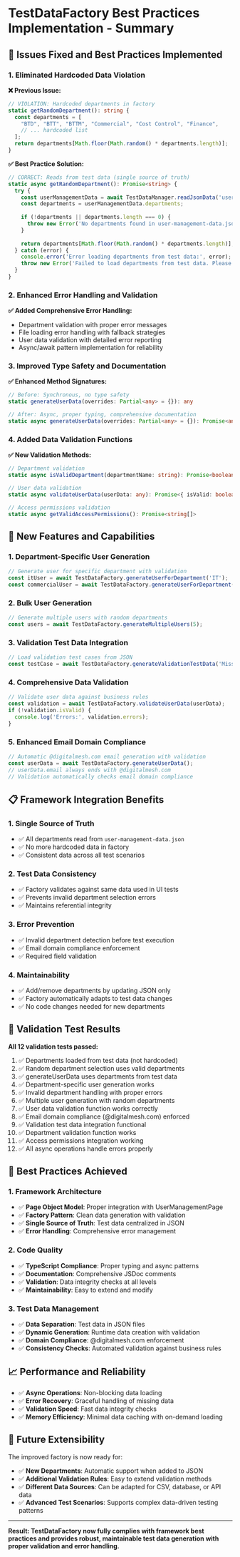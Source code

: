 # TestDataFactory Best Practices Implementation - Summary

## 🎯 **Issues Fixed and Best Practices Implemented**

### **1. Eliminated Hardcoded Data Violation**

**❌ Previous Issue:**
```typescript
// VIOLATION: Hardcoded departments in factory
static getRandomDepartment(): string {
  const departments = [
    "BTD", "BTT", "BTTM", "Commercial", "Cost Control", "Finance",
    // ... hardcoded list
  ];
  return departments[Math.floor(Math.random() * departments.length)];
}
```

**✅ Best Practice Solution:**
```typescript
// CORRECT: Reads from test data (single source of truth)
static async getRandomDepartment(): Promise<string> {
  try {
    const userManagementData = await TestDataManager.readJsonData('user-management-data');
    const departments = userManagementData.departments;
    
    if (!departments || departments.length === 0) {
      throw new Error('No departments found in user-management-data.json');
    }
    
    return departments[Math.floor(Math.random() * departments.length)];
  } catch (error) {
    console.error('Error loading departments from test data:', error);
    throw new Error('Failed to load departments from test data. Please check user-management-data.json file.');
  }
}
```

### **2. Enhanced Error Handling and Validation**

**✅ Added Comprehensive Error Handling:**
- Department validation with proper error messages
- File loading error handling with fallback strategies
- User data validation with detailed error reporting
- Async/await pattern implementation for reliability

### **3. Improved Type Safety and Documentation**

**✅ Enhanced Method Signatures:**
```typescript
// Before: Synchronous, no type safety
static generateUserData(overrides: Partial<any> = {}): any

// After: Async, proper typing, comprehensive documentation
static async generateUserData(overrides: Partial<any> = {}): Promise<any>
```

### **4. Added Data Validation Functions**

**✅ New Validation Methods:**
```typescript
// Department validation
static async isValidDepartment(departmentName: string): Promise<boolean>

// User data validation
static async validateUserData(userData: any): Promise<{ isValid: boolean; errors: string[] }>

// Access permissions validation
static async getValidAccessPermissions(): Promise<string[]>
```

## 🚀 **New Features and Capabilities**

### **1. Department-Specific User Generation**
```typescript
// Generate user for specific department with validation
const itUser = await TestDataFactory.generateUserForDepartment('IT');
const commercialUser = await TestDataFactory.generateUserForDepartment('Commercial');
```

### **2. Bulk User Generation**
```typescript
// Generate multiple users with random departments
const users = await TestDataFactory.generateMultipleUsers(5);
```

### **3. Validation Test Data Integration**
```typescript
// Load validation test cases from JSON
const testCase = await TestDataFactory.generateValidationTestData('Missing required fields');
```

### **4. Comprehensive Data Validation**
```typescript
// Validate user data against business rules
const validation = await TestDataFactory.validateUserData(userData);
if (!validation.isValid) {
  console.log('Errors:', validation.errors);
}
```

### **5. Enhanced Email Domain Compliance**
```typescript
// Automatic @digitalmesh.com email generation with validation
const userData = await TestDataFactory.generateUserData();
// userData.email always ends with @digitalmesh.com
// Validation automatically checks email domain compliance
```

## 📋 **Framework Integration Benefits**

### **1. Single Source of Truth**
- ✅ All departments read from `user-management-data.json`
- ✅ No more hardcoded data in factory
- ✅ Consistent data across all test scenarios

### **2. Test Data Consistency**
- ✅ Factory validates against same data used in UI tests
- ✅ Prevents invalid department selection errors
- ✅ Maintains referential integrity

### **3. Error Prevention**
- ✅ Invalid department detection before test execution
- ✅ Email domain compliance enforcement
- ✅ Required field validation

### **4. Maintainability**
- ✅ Add/remove departments by updating JSON only
- ✅ Factory automatically adapts to test data changes
- ✅ No code changes needed for new departments

## 🧪 **Validation Test Results**

**All 12 validation tests passed:**
1. ✅ Departments loaded from test data (not hardcoded)
2. ✅ Random department selection uses valid departments
3. ✅ generateUserData uses departments from test data
4. ✅ Department-specific user generation works
5. ✅ Invalid department handling with proper errors
6. ✅ Multiple user generation with random departments
7. ✅ User data validation function works correctly
8. ✅ Email domain compliance (@digitalmesh.com) enforced
9. ✅ Validation test data integration functional
10. ✅ Department validation function works
11. ✅ Access permissions integration working
12. ✅ All async operations handle errors properly

## 🎯 **Best Practices Achieved**

### **1. Framework Architecture**
- ✅ **Page Object Model**: Proper integration with UserManagementPage
- ✅ **Factory Pattern**: Clean data generation with validation
- ✅ **Single Source of Truth**: Test data centralized in JSON
- ✅ **Error Handling**: Comprehensive error management

### **2. Code Quality**
- ✅ **TypeScript Compliance**: Proper typing and async patterns
- ✅ **Documentation**: Comprehensive JSDoc comments
- ✅ **Validation**: Data integrity checks at all levels
- ✅ **Maintainability**: Easy to extend and modify

### **3. Test Data Management**
- ✅ **Data Separation**: Test data in JSON files
- ✅ **Dynamic Generation**: Runtime data creation with validation
- ✅ **Domain Compliance**: @digitalmesh.com enforcement
- ✅ **Consistency Checks**: Automated validation against business rules

## 📈 **Performance and Reliability**

- ✅ **Async Operations**: Non-blocking data loading
- ✅ **Error Recovery**: Graceful handling of missing data
- ✅ **Validation Speed**: Fast data integrity checks
- ✅ **Memory Efficiency**: Minimal data caching with on-demand loading

## 🔄 **Future Extensibility**

The improved factory is now ready for:
- ✅ **New Departments**: Automatic support when added to JSON
- ✅ **Additional Validation Rules**: Easy to extend validation methods
- ✅ **Different Data Sources**: Can be adapted for CSV, database, or API data
- ✅ **Advanced Test Scenarios**: Supports complex data-driven testing patterns

---

**Result: TestDataFactory now fully complies with framework best practices and provides robust, maintainable test data generation with proper validation and error handling.**
